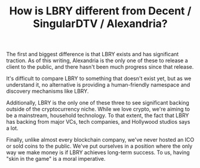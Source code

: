 ﻿---
title: How is LBRY different from Decent / SingularDTV / Alexandria?
category: differences
---

The first and biggest difference is that LBRY exists and has significant traction. As of this writing, Alexandria is the only one of these to release a client to the public, and there hasn't been much progress since that release.

It's difficult to compare LBRY to something that doesn't exist yet, but as we understand it, no alternative is providing a human-friendly namespace and discovery mechanisms like LBRY.

Additionally, LBRY is the only one of these three to see significant backing outside of the cryptocurrency niche. While we love crypto, we're aiming to be a mainstream, household technology. To that extent, the fact that LBRY has backing from major VCs, tech companies, and Hollywood studios says a lot.

Finally, unlike almost every blockchain company, we've never hosted an ICO or sold coins to the public. We've put ourselves in a position where the only way we make money is if LBRY achieves long-term success. To us, having "skin in the game" is a moral imperative.
